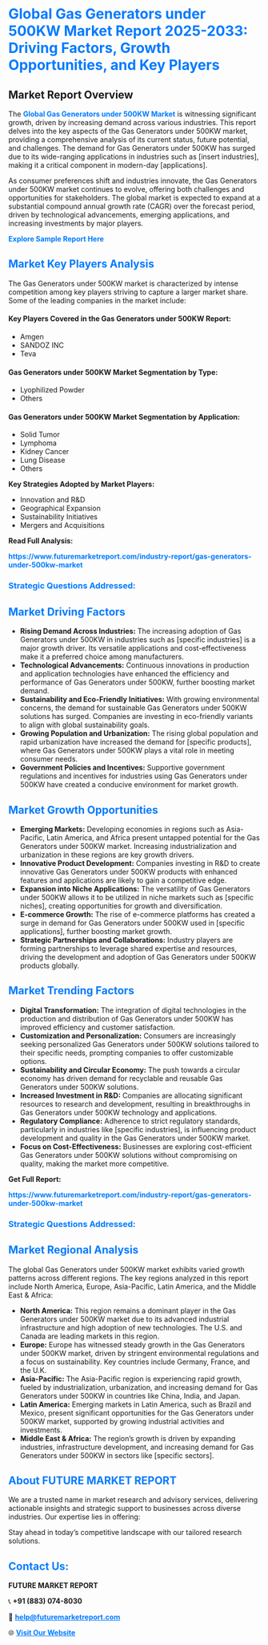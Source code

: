 <h1 style="color: #007BFF;">Global Gas Generators under 500KW Market Report 2025-2033: Driving Factors, Growth Opportunities, and Key Players</h1>

<section id="overview">
<h2>Market Report Overview</h2>
<p>The <a href="https://www.futuremarketreport.com/industry-report/gas-generators-under-500kw-market" style="color: #007BFF; text-decoration: none;"><strong>Global Gas Generators under 500KW Market</strong></a> is witnessing significant growth, driven by increasing demand across various industries. This report delves into the key aspects of the Gas Generators under 500KW market, providing a comprehensive analysis of its current status, future potential, and challenges. The demand for Gas Generators under 500KW has surged due to its wide-ranging applications in industries such as [insert industries], making it a critical component in modern-day [applications].</p>
<p>As consumer preferences shift and industries innovate, the Gas Generators under 500KW market continues to evolve, offering both challenges and opportunities for stakeholders. The global market is expected to expand at a substantial compound annual growth rate (CAGR) over the forecast period, driven by technological advancements, emerging applications, and increasing investments by major players.</p>
</section>

<section id="overview">
<p><a href="https://www.futuremarketreport.com/request-sample/reportId=35309" style="color: #007BFF; text-decoration: none;"><strong>Explore Sample Report Here</strong></a></p>
</section>

<section id="key-players">
<h2 style="color: #007BFF;">Market Key Players Analysis</h2>
<p>The Gas Generators under 500KW market is characterized by intense competition among key players striving to capture a larger market share. Some of the leading companies in the market include:</p>
<h4>Key Players Covered in the Gas Generators under 500KW Report:</h4>
<ul><li>Amgen</li><li>SANDOZ INC</li><li>Teva</li></ul>
<h4>Gas Generators under 500KW Market Segmentation by Type:</h4>
<ul><li>Lyophilized Powder</li><li>Others</li></ul>

<h4>Gas Generators under 500KW Market Segmentation by Application:</h4>
<ul><li>Solid Tumor</li><li>Lymphoma</li><li>Kidney Cancer</li><li>Lung Disease</li><li>Others</li></ul>
<p><strong>Key Strategies Adopted by Market Players:</strong></p>
<ul>
<li>Innovation and R&D</li>
<li>Geographical Expansion</li>
<li>Sustainability Initiatives</li>
<li>Mergers and Acquisitions</li>
</ul>
</section>

<section>
<p><strong>Read Full Analysis: </strong></p><a href="https://www.futuremarketreport.com/industry-report/gas-generators-under-500kw-market" style="color: #007BFF; text-decoration: none;"><strong>https://www.futuremarketreport.com/industry-report/gas-generators-under-500kw-market</strong></a>
<h3 style="color: #007BFF;">Strategic Questions Addressed:</h3>
</section>

<section id="driving-factors">
<h2 style="color: #007BFF;">Market Driving Factors</h2>
<ul>
<li><strong>Rising Demand Across Industries:</strong> The increasing adoption of Gas Generators under 500KW in industries such as [specific industries] is a major growth driver. Its versatile applications and cost-effectiveness make it a preferred choice among manufacturers.</li>
<li><strong>Technological Advancements:</strong> Continuous innovations in production and application technologies have enhanced the efficiency and performance of Gas Generators under 500KW, further boosting market demand.</li>
<li><strong>Sustainability and Eco-Friendly Initiatives:</strong> With growing environmental concerns, the demand for sustainable Gas Generators under 500KW solutions has surged. Companies are investing in eco-friendly variants to align with global sustainability goals.</li>
<li><strong>Growing Population and Urbanization:</strong> The rising global population and rapid urbanization have increased the demand for [specific products], where Gas Generators under 500KW plays a vital role in meeting consumer needs.</li>
<li><strong>Government Policies and Incentives:</strong> Supportive government regulations and incentives for industries using Gas Generators under 500KW have created a conducive environment for market growth.</li>
</ul>
</section>

<section id="growth-opportunities">
<h2 style="color: #007BFF;">Market Growth Opportunities</h2>
<ul>
<li><strong>Emerging Markets:</strong> Developing economies in regions such as Asia-Pacific, Latin America, and Africa present untapped potential for the Gas Generators under 500KW market. Increasing industrialization and urbanization in these regions are key growth drivers.</li>
<li><strong>Innovative Product Development:</strong> Companies investing in R&D to create innovative Gas Generators under 500KW products with enhanced features and applications are likely to gain a competitive edge.</li>
<li><strong>Expansion into Niche Applications:</strong> The versatility of Gas Generators under 500KW allows it to be utilized in niche markets such as [specific niches], creating opportunities for growth and diversification.</li>
<li><strong>E-commerce Growth:</strong> The rise of e-commerce platforms has created a surge in demand for Gas Generators under 500KW used in [specific applications], further boosting market growth.</li>
<li><strong>Strategic Partnerships and Collaborations:</strong> Industry players are forming partnerships to leverage shared expertise and resources, driving the development and adoption of Gas Generators under 500KW products globally.</li>
</ul>
</section>

<section id="trending-factors">
<h2 style="color: #007BFF;">Market Trending Factors</h2>
<ul>
<li><strong>Digital Transformation:</strong> The integration of digital technologies in the production and distribution of Gas Generators under 500KW has improved efficiency and customer satisfaction.</li>
<li><strong>Customization and Personalization:</strong> Consumers are increasingly seeking personalized Gas Generators under 500KW solutions tailored to their specific needs, prompting companies to offer customizable options.</li>
<li><strong>Sustainability and Circular Economy:</strong> The push towards a circular economy has driven demand for recyclable and reusable Gas Generators under 500KW solutions.</li>
<li><strong>Increased Investment in R&D:</strong> Companies are allocating significant resources to research and development, resulting in breakthroughs in Gas Generators under 500KW technology and applications.</li>
<li><strong>Regulatory Compliance:</strong> Adherence to strict regulatory standards, particularly in industries like [specific industries], is influencing product development and quality in the Gas Generators under 500KW market.</li>
<li><strong>Focus on Cost-Effectiveness:</strong> Businesses are exploring cost-efficient Gas Generators under 500KW solutions without compromising on quality, making the market more competitive.</li>
</ul>
</section>

<section>
<p><strong>Get Full Report: </strong></p><a href="https://www.futuremarketreport.com/industry-report/gas-generators-under-500kw-market" style="color: #007BFF; text-decoration: none;"><strong>https://www.futuremarketreport.com/industry-report/gas-generators-under-500kw-market</strong></a>
<h3 style="color: #007BFF;">Strategic Questions Addressed:</h3>
</section>


<section id="regional-analysis">
<h2 style="color: #007BFF;">Market Regional Analysis</h2>
<p>The global Gas Generators under 500KW market exhibits varied growth patterns across different regions. The key regions analyzed in this report include North America, Europe, Asia-Pacific, Latin America, and the Middle East & Africa:</p>
<ul>
<li><strong>North America:</strong> This region remains a dominant player in the Gas Generators under 500KW market due to its advanced industrial infrastructure and high adoption of new technologies. The U.S. and Canada are leading markets in this region.</li>
<li><strong>Europe:</strong> Europe has witnessed steady growth in the Gas Generators under 500KW market, driven by stringent environmental regulations and a focus on sustainability. Key countries include Germany, France, and the U.K.</li>
<li><strong>Asia-Pacific:</strong> The Asia-Pacific region is experiencing rapid growth, fueled by industrialization, urbanization, and increasing demand for Gas Generators under 500KW in countries like China, India, and Japan.</li>
<li><strong>Latin America:</strong> Emerging markets in Latin America, such as Brazil and Mexico, present significant opportunities for the Gas Generators under 500KW market, supported by growing industrial activities and investments.</li>
<li><strong>Middle East & Africa:</strong> The region’s growth is driven by expanding industries, infrastructure development, and increasing demand for Gas Generators under 500KW in sectors like [specific sectors].</li>
</ul>
</section>

<footer>
<h2 style="color: #007BFF;">About FUTURE MARKET REPORT</h2>
<p>We are a trusted name in market research and advisory services, delivering actionable insights and strategic support to businesses across diverse industries. Our expertise lies in offering:</p>

<p>Stay ahead in today’s competitive landscape with our tailored research solutions.</p>

<h2 style="color: #007BFF;">Contact Us:</h2>
<p><strong>FUTURE MARKET REPORT</strong></p>
<p>📞 <strong>+91 (883) 074-8030</strong></p>
<p>📧 <strong><a href="mailto:help@futuremarketreport.com" style="color: #007BFF;">help@futuremarketreport.com</a></strong></p>
<p>🌐 <strong><a href="https://www.futuremarketreport.com/" style="color: #007BFF;">Visit Our Website</a></strong></p>
</footer>